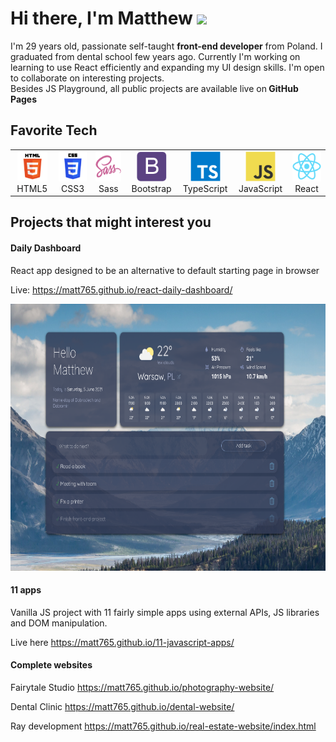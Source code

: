 
<h1>Hi there, I'm Matthew <img src="https://media.giphy.com/media/hvRJCLFzcasrR4ia7z/giphy.gif" width="25px"> </h2>
I'm 29 years old, passionate self-taught <strong>front-end developer</strong> from Poland. I graduated from dental school few years ago. Currently I'm working on learning to use React efficiently and expanding my UI design skills. I'm open to collaborate on interesting projects. <br>
Besides JS Playground, all public projects are available  live on<strong> GitHub Pages</strong>

## Favorite Tech
<table>
  <tr>
     <td align="center" width="96">
      <a href="">
        <img src="./img/html5.png" width="48" height="48" alt="TypeScript" />
      </a>
      <br>HTML5
    </td>
       <td align="center" width="96">
      <a href="">
        <img src="./img/css3.png" width="48" height="48" alt="TypeScript" />
      </a>
      <br>CSS3
    </td>
      <td align="center" width="96">
      <a href="">
        <img src="./img/sass.svg" width="48" height="48" alt="Sass" />
      </a>
      <br>Sass
    </td>
     <td align="center" width="96">
      <a href="">
        <img src="./img/bootstrap.svg" width="48" height="48" alt="Bootstrap" />
      </a>
      <br>Bootstrap
    </td>
     <td align="center" width="96">
      <a href="">
        <img src="./img/ts.svg" width="48" height="48" alt="TypeScript" />
      </a>
      <br>TypeScript
    </td>
    <td align="center" width="96">
      <a href="">
        <img src="./img/js.svg" width="48" height="48" alt="JavaScript" />
      </a>
      <br>JavaScript
    </td>
    <td align="center" width="96">
      <a href="" >
        <img src="./img/react.svg" width="48" height="48" alt="React" />
      </a>
      <br>React
    </td>
   
  
  </tr>
  </table>
  
## Projects that might interest you 

<h4>Daily Dashboard </h4>

React app designed to be an alternative to default starting page in browser

Live: https://matt765.github.io/react-daily-dashboard/

<p align="center"><img src="./img/daily.png"  alt="React"  width="686" height="427"/></p>

<h4>11 apps</h4>

Vanilla JS project with 11 fairly simple apps using external APIs, JS libraries and DOM manipulation.

Live here https://matt765.github.io/11-javascript-apps/

<h4>Complete websites</h4>

Fairytale Studio https://matt765.github.io/photography-website/

Dental Clinic https://matt765.github.io/dental-website/

Ray development https://matt765.github.io/real-estate-website/index.html

<!--
**matt765/matt765** is a ✨ _special_ ✨ repository because its `README.md` (this file) appears on your GitHub profile.

Here are some ideas to get you started:

- 🔭 I’m currently working on ...
- 🌱 I’m currently learning ...
- 👯 I’m looking to collaborate on ...
- 🤔 I’m looking for help with ...
- 💬 Ask me about ...
- 📫 How to reach me: ...
- 😄 Pronouns: ...
- ⚡ Fun fact: ...
-->
